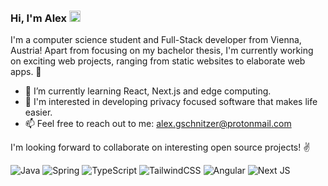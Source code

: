 ### Hi, I'm Alex <img src="https://raw.githubusercontent.com/MartinHeinz/MartinHeinz/master/wave.gif" width="18px">

I'm a computer science student and Full-Stack developer from Vienna, Austria! Apart from focusing on my bachelor thesis, I'm currently working on exciting web projects, ranging from static websites to elaborate web apps. 🔭  

- 🌱 I’m currently learning React, Next.js and edge computing.
- 💬 I'm interested in developing privacy focused software that makes life easier.    
- 📫 Feel free to reach out to me: [alex.gschnitzer@protonmail.com](mailto:alex.gschnitzer@protonmail.com)

I'm looking forward to collaborate on interesting open source projects! :v:

<img alt="Java" src="https://img.shields.io/badge/java-%23ED8B00.svg?style=for-the-badge&logo=java&logoColor=white"/> <img alt="Spring" src="https://img.shields.io/badge/spring-%236DB33F.svg?style=for-the-badge&logo=spring&logoColor=white"/> <img alt="TypeScript" src="https://img.shields.io/badge/typescript-%23007ACC.svg?style=for-the-badge&logo=typescript&logoColor=white"/> <img alt="TailwindCSS" src="https://img.shields.io/badge/tailwindcss-%2338B2AC.svg?style=for-the-badge&logo=tailwind-css&logoColor=white"/> <img alt="Angular" src="https://img.shields.io/badge/angular-%23DD0031.svg?style=for-the-badge&logo=angular&logoColor=white"/> <img alt="Next JS" src="https://img.shields.io/badge/nextjs-%23000000.svg?style=for-the-badge&logo=next.js&logoColor=white"/> 

<!--
Here are some ideas to get you started:
- 🔭 I’m currently working on ...
- 🌱 I’m currently learning ...
- 👯 I’m looking to collaborate on ...
- 🤔 I’m looking for help with ...
- 💬 Ask me about ...
- 📫 How to reach me: ...
- 😄 Pronouns: ...
- ⚡ Fun fact: ...
-->
